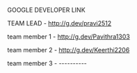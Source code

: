 GOOGLE DEVELOPER LINK

TEAM LEAD - http://g.dev/pravi2512

team member 1 - http://g.dev/Pavithra1303

team member 2 - http://g.dev/Keerthi2206

team member 3 - ----------
